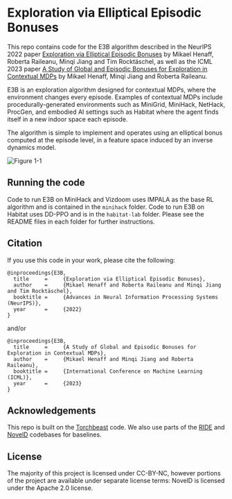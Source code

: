 # Exploration via Elliptical Episodic Bonuses

This repo contains code for the E3B algorithm described in the NeurIPS 2022 paper [Exploration via Elliptical Episodic Bonuses](https://arxiv.org/abs/2210.05805) by Mikael Henaff, Roberta Raileanu, Minqi Jiang and Tim Rocktäschel, as well as the ICML 2023 paper [A Study of Global and Episodic Bonuses for Exploration in Contextual MDPs](https://arxiv.org/abs/2306.03236) by Mikael Henaff, Minqi Jiang and Roberta Raileanu. 

E3B is an exploration algorithm designed for contextual MDPs, where the environment changes every episode. Examples of contextual MDPs include procedurally-generated environments such as MiniGrid, MiniHack, NetHack, ProcGen, and embodied AI settings such as Habitat where the agent finds itself in a new indoor space each episode.

The algorithm is simple to implement and operates using an elliptical bonus computed at the episode level, in a feature space induced by an inverse dynamics model.


![Figure 1-1](figures/e3b_overview.png "Figure 1-1")

## Running the code

Code to run E3B on MiniHack and Vizdoom uses IMPALA as the base RL algorithm and is contained in the `minihack` folder. Code to run E3B on Habitat uses DD-PPO and is in the `habitat-lab` folder. Please see the README files in each folder for further instructions.

## Citation

If you use this code in your work, please cite the following:

```
@inproceedings{E3B,
  title     =     {Exploration via Elliptical Episodic Bonuses},
  author    =     {Mikael Henaff and Roberta Raileanu and Minqi Jiang and Tim Rocktäschel},
  booktitle =     {Advances in Neural Information Processing Systems (NeurIPS)},
  year      =     {2022}
}
```

and/or

```
@inproceedings{E3B,
  title     =     {A Study of Global and Episodic Bonuses for Exploration in Contextual MDPs},
  author    =     {Mikael Henaff and Minqi Jiang and Roberta Raileanu},
  booktitle =     {International Conference on Machine Learning (ICML)},
  year      =     {2023}
}
```


## Acknowledgements

This repo is built on the [Torchbeast](https://github.com/facebookresearch/torchbeast) code. We also use parts of the [RIDE](https://github.com/facebookresearch/impact-driven-exploration) and [NovelD](https://github.com/tianjunz/NovelD) codebases for baselines.

## License

The majority of this project is licensed under CC-BY-NC, however portions of the project are available under separate license terms: NovelD is licensed under the Apache 2.0 license.




